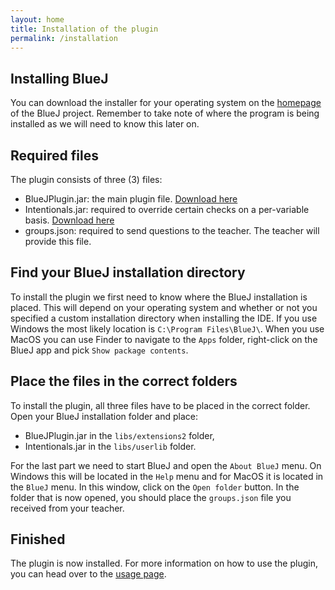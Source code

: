 ```yaml
---
layout: home
title: Installation of the plugin
permalink: /installation
---
```


## Installing BlueJ

You can download the installer for your operating system on the [homepage](https://www.bluej.org/) of the BlueJ project. Remember to take note of where the program is being installed as we will need to know this later on.

## Required files

The plugin consists of three (3) files:

* BlueJPlugin.jar: the main plugin file. [Download here](assets/BlueJPlugin.jar)
* Intentionals.jar: required to override certain checks on a per-variable basis. [Download here](assets/Intentionals.jar)
* groups.json: required to send questions to the teacher. The teacher will provide this file.

## Find your BlueJ installation directory

To install the plugin we first need to know where the BlueJ installation is placed. This will depend on your operating system and whether or not you specified a custom installation directory when installing the IDE. If you use Windows the most likely location is `C:\Program Files\BlueJ\`. When you use MacOS you can use Finder to navigate to the `Apps` folder, right-click on the BlueJ app and pick `Show package contents`.

## Place the files in the correct folders

To install the plugin, all three files have to be placed in the correct folder. Open your BlueJ installation folder and place:

* BlueJPlugin.jar in the `libs/extensions2` folder,
* Intentionals.jar in the `libs/userlib` folder.

For the last part we need to start BlueJ and open the `About BlueJ` menu. On Windows this will be located in the `Help` menu and for MacOS it is located in the `BlueJ` menu. In this window, click on the `Open folder` button. In the folder that is now opened, you should place the `groups.json` file you received from your teacher.

## Finished

The plugin is now installed. For more information on how to use the plugin, you can head over to the [usage page](usage).
